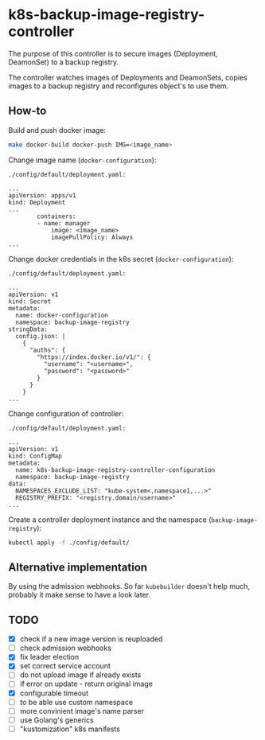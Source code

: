 k8s-backup-image-registry-controller
=

The purpose of this controller is to secure images (Deployment, DeamonSet) to a backup registry.

The controller watches images of Deployments and DeamonSets, copies images to a backup registry and reconfigures object's to use them.

How-to
-

Build and push docker image:
```sh
make docker-build docker-push IMG=<image_name>
```

Change image name (`docker-configuration`):
```
./config/default/deployment.yaml:

...
apiVersion: apps/v1
kind: Deployment
...
        containers:
        - name: manager
            image: <image_name>
            imagePullPolicy: Always
...

```

Change docker credentials in the k8s secret (`docker-configuration`):
```
./config/default/deployment.yaml:

...
apiVersion: v1
kind: Secret
metadata:
  name: docker-configuration
  namespace: backup-image-registry
stringData:
  config.json: |
    {
      "auths": {
        "https://index.docker.io/v1/": {
          "username": "<username>",
          "password": "<password>"
        }
      }
    }
...

```

Change configuration of controller:
```
./config/default/deployment.yaml:

...
apiVersion: v1
kind: ConfigMap
metadata:
  name: k8s-backup-image-registry-controller-configuration
  namespace: backup-image-registry
data:
  NAMESPACES_EXCLUDE_LIST: "kube-system<,namespace1,...>"
  REGISTRY_PREFIX: "<registry.domain/username>"
...

```

Create a controller deployment instance and the namespace (`backup-image-registry`):
```sh
kubectl apply -f ./config/default/
```



Alternative implementation
-

By using the admission webhooks. So far `kubebuilder` doesn't help much, probably it make sense to have a look later.


TODO
-

- [x] check if a new image version is reuploaded
- [ ] check admission webhooks
- [x] fix leader election
- [x] set correct service account
- [ ] do not upload image if already exists
- [ ] if error on update - return original image
- [x] configurable timeout
- [ ] to be able use custom namespace
- [ ] more convinient image's name parser
- [ ] use Golang's generics
- [ ] "kustomization" k8s manifests
